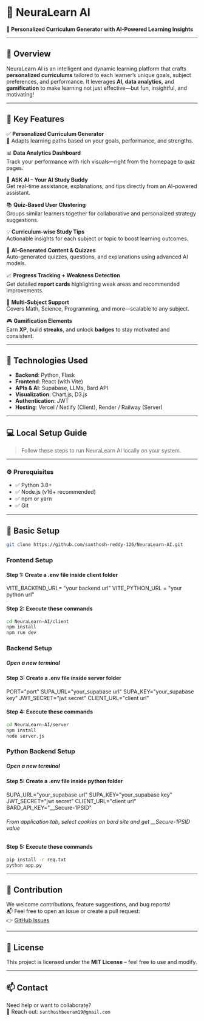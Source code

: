 
# 🚀 NeuraLearn AI

**🌟 Personalized Curriculum Generator with AI-Powered Learning Insights**

---

## 📘 Overview

NeuraLearn AI is an intelligent and dynamic learning platform that crafts **personalized curriculums** tailored to each learner’s unique goals, subject preferences, and performance. It leverages **AI, data analytics,** and **gamification** to make learning not just effective—but fun, insightful, and motivating!

---

## 🔑 Key Features

✅ **Personalized Curriculum Generator**  
🎯 Adapts learning paths based on your goals, performance, and strengths.

📊 **Data Analytics Dashboard**  
Track your performance with rich visuals—right from the homepage to quiz pages.

🤖 **ASK AI – Your AI Study Buddy**  
Get real-time assistance, explanations, and tips directly from an AI-powered assistant.

📚 **Quiz-Based User Clustering**  
Groups similar learners together for collaborative and personalized strategy suggestions.

💡 **Curriculum-wise Study Tips**  
Actionable insights for each subject or topic to boost learning outcomes.

🧠 **AI-Generated Content & Quizzes**  
Auto-generated quizzes, questions, and explanations using advanced AI models.

📈 **Progress Tracking + Weakness Detection**  
Get detailed **report cards** highlighting weak areas and recommended improvements.

📘 **Multi-Subject Support**  
Covers Math, Science, Programming, and more—scalable to any subject.

🎮 **Gamification Elements**  
Earn **XP**, build **streaks**, and unlock **badges** to stay motivated and consistent.

---

## 🧠 Technologies Used

- **Backend**: Python, Flask  
- **Frontend**: React (with Vite)  
- **APIs & AI**: Supabase, LLMs, Bard API  
- **Visualization**: Chart.js, D3.js  
- **Authentication**: JWT  
- **Hosting**: Vercel / Netlify (Client), Render / Railway (Server)

---

## 💻 Local Setup Guide

> Follow these steps to run NeuraLearn AI locally on your system.

---

### ⚙️ Prerequisites

- ✅ Python 3.8+  
- ✅ Node.js (v16+ recommended)  
- ✅ npm or yarn  
- ✅ Git  

---

## 🔧 Basic Setup


```bash
git clone https://github.com/santhosh-reddy-126/NeuraLearn-AI.git
```

### Frontend Setup
#### Step 1: Create a .env file inside client folder
VITE_BACKEND_URL= "your backend url"
VITE_PYTHON_URL = "your python url"

#### Step 2: Execute these commands
``` bash
cd NeuraLearn-AI/client
npm install
npm run dev

```


### Backend Setup
##### Open a new terminal
#### Step 3: Create a .env file inside server folder
PORT="port"
SUPA_URL="your_supabase url"
SUPA_KEY="your_supabase key"
JWT_SECRET="jwt secret"
CLIENT_URL="client url"

#### Step 4: Execute these commands
``` bash
cd NeuraLearn-AI/server
npm install
node server.js
```


### Python Backend Setup
##### Open a new terminal
#### Step 5: Create a .env file inside python folder

SUPA_URL="your_supabase url"
SUPA_KEY="your_supabase key"
JWT_SECRET="jwt secret"
CLIENT_URL="client url"
BARD_API_KEY="__Secure-1PSID"
###### From application tab, select cookies on bard site and get __Secure-1PSID value

#### Step 5: Execute these commands
``` bash
pip install -r req.txt
python app.py

```


---

## 🙌 Contribution

We welcome contributions, feature suggestions, and bug reports!  
📬 Feel free to open an issue or create a pull request:  
👉 [GitHub Issues](https://github.com/santhosh-reddy-126/NeuraLearn-AI/issues)

---

## 📝 License

This project is licensed under the **MIT License** – feel free to use and modify.

---

## 📫 Contact

Need help or want to collaborate?  
📧 Reach out: `santhoshbeeram19@gmail.com`






